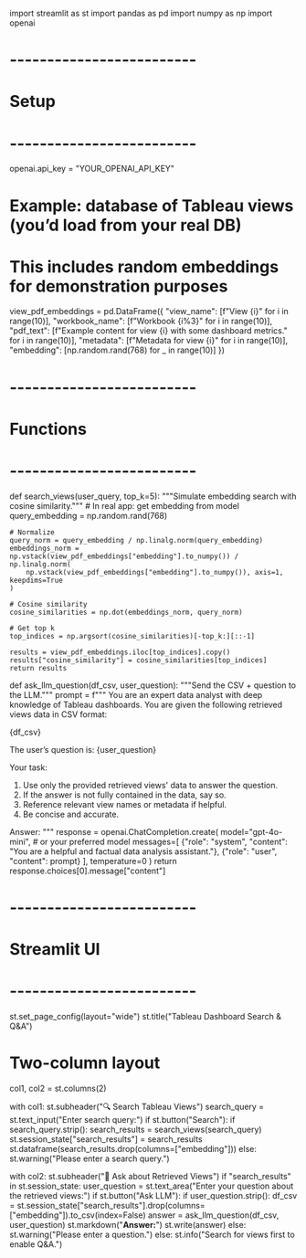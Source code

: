 import streamlit as st
import pandas as pd
import numpy as np
import openai

# -------------------------
# Setup
# -------------------------
openai.api_key = "YOUR_OPENAI_API_KEY"

# Example: database of Tableau views (you’d load from your real DB)
# This includes random embeddings for demonstration purposes
view_pdf_embeddings = pd.DataFrame({
    "view_name": [f"View {i}" for i in range(10)],
    "workbook_name": [f"Workbook {i%3}" for i in range(10)],
    "pdf_text": [f"Example content for view {i} with some dashboard metrics." for i in range(10)],
    "metadata": [f"Metadata for view {i}" for i in range(10)],
    "embedding": [np.random.rand(768) for _ in range(10)]
})

# -------------------------
# Functions
# -------------------------
def search_views(user_query, top_k=5):
    """Simulate embedding search with cosine similarity."""
    # In real app: get embedding from model
    query_embedding = np.random.rand(768)

    # Normalize
    query_norm = query_embedding / np.linalg.norm(query_embedding)
    embeddings_norm = np.vstack(view_pdf_embeddings["embedding"].to_numpy()) / np.linalg.norm(
        np.vstack(view_pdf_embeddings["embedding"].to_numpy()), axis=1, keepdims=True
    )

    # Cosine similarity
    cosine_similarities = np.dot(embeddings_norm, query_norm)

    # Get top k
    top_indices = np.argsort(cosine_similarities)[-top_k:][::-1]

    results = view_pdf_embeddings.iloc[top_indices].copy()
    results["cosine_similarity"] = cosine_similarities[top_indices]
    return results

def ask_llm_question(df_csv, user_question):
    """Send the CSV + question to the LLM."""
    prompt = f"""
You are an expert data analyst with deep knowledge of Tableau dashboards.
You are given the following retrieved views data in CSV format:

{df_csv}

The user’s question is:
{user_question}

Your task:
1. Use only the provided retrieved views' data to answer the question.
2. If the answer is not fully contained in the data, say so.
3. Reference relevant view names or metadata if helpful.
4. Be concise and accurate.

Answer:
"""
    response = openai.ChatCompletion.create(
        model="gpt-4o-mini",  # or your preferred model
        messages=[
            {"role": "system", "content": "You are a helpful and factual data analysis assistant."},
            {"role": "user", "content": prompt}
        ],
        temperature=0
    )
    return response.choices[0].message["content"]

# -------------------------
# Streamlit UI
# -------------------------
st.set_page_config(layout="wide")
st.title("Tableau Dashboard Search & Q&A")

# Two-column layout
col1, col2 = st.columns(2)

with col1:
    st.subheader("🔍 Search Tableau Views")
    search_query = st.text_input("Enter search query:")
    if st.button("Search"):
        if search_query.strip():
            search_results = search_views(search_query)
            st.session_state["search_results"] = search_results
            st.dataframe(search_results.drop(columns=["embedding"]))
        else:
            st.warning("Please enter a search query.")

with col2:
    st.subheader("💬 Ask about Retrieved Views")
    if "search_results" in st.session_state:
        user_question = st.text_area("Enter your question about the retrieved views:")
        if st.button("Ask LLM"):
            if user_question.strip():
                df_csv = st.session_state["search_results"].drop(columns=["embedding"]).to_csv(index=False)
                answer = ask_llm_question(df_csv, user_question)
                st.markdown("**Answer:**")
                st.write(answer)
            else:
                st.warning("Please enter a question.")
    else:
        st.info("Search for views first to enable Q&A.")
